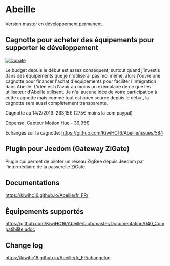 # Abeille

Version master en développement permanent.

## Cagnotte pour acheter des équipements pour supporter le développement

[![Donate](https://img.shields.io/badge/Donate-PayPal-green.svg)](https://paypal.me/KiwiHC16)

Le budget depuis le début est assez conséquent, surtout quand j'investis dans des équipements que je n'utiliserai pas moi même, alors j'ouvre une cagnotte pour financer l'achat d'équipements pour faciliter l'intégration dans Abeille. L'idée est d'avoir au moins un exemplaire de ce que les utilisateur d'Abeille utilisent.
Je n'ai aucune idée de votre participation à cette cagnotte mais comme tout est open source depuis le début, la cagnotte sera aussi complètement transparente.

Cagnotte au 14/2/2019: 263,15€ (275€ moins la com paypal)

Dépense: Capteur Motion Hue - 39,95€.

Échanges sur la cagnotte: https://github.com/KiwiHC16/Abeille/issues/584

## Plugin pour Jeedom (Gateway ZiGate)

Plugin qui permet de piloter un réseau ZigBee depuis Jeedom par l'intermédiaire de la passerelle ZiGate.

## Documentations

https://kiwihc16.github.io/Abeille/fr_FR/

## Équipements supportés

https://github.com/KiwiHC16/Abeille/blob/master/Documentation/040_Compatibilite.adoc

## Change log

https://kiwihc16.github.io/Abeille/fr_FR/changelog

